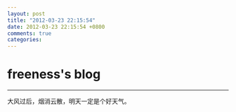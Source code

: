 ```yaml
---
layout: post
title: "2012-03-23 22:15:54"
date: 2012-03-23 22:15:54 +0800
comments: true
categories: 
---
```


# freeness's blog

----------

>
大风过后，烟消云散，明天一定是个好天气。